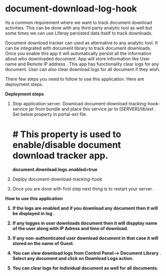 document-download-log-hook
==========================

Its a common requirement where we want to track document download activities. 
This can be done with any third party analytic tool as well but some times we can use Liferay persisted data itself to track downloads.


Document download tracker can used as alternative to any analytic tool. It can be integrated with document library  to track document downloads.
Once you enable this app it will automatically persist all the information about who downloaded document. App will store information like User name and Remote IP address . 
This app has functionality clear logs for any document. 
User can also clear download logs for all document if they wish.


There few steps you need to follow to use this application. Here are deployment steps.

<b>Deployment steps</b>

1) Stop application server.
Download document-download-tracking-hook-service jar from bundle and place this service jar to [SERVER]/lib/ext .
Set below property in portal-ext file.

 
   # # This property is used to enable/disable document download tracker app.
   

   <b>document.download.logs.enabled=true</b>
   

2) Deplpy document-download-tracking-hook

3) Once you are done with first step next thing is to restart your server. 


<b>How to use this application</p>

1) If the logs are enabled and if you download any document then it will be displayed in log .

2) If any logges in user downloads document then it will dispplay name of the user along with IP Adress and time of download.

3) If any non-authenticated user download document in that case it will stored on the name of Guest.

4) You can view download logs from Control Panel--> Document Library . Select any document and click on Download Logs action.

5) You can clear logs for individual document as well for all documents.
